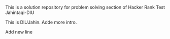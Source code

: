 This is a solution repository for problem solving section of Hacker Rank
Test Jahintaqi-DIU



This is DIUJahin. Adde more intro.

Add new line 

